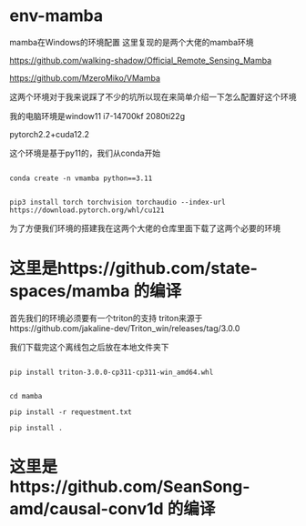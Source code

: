 # env-mamba
mamba在Windows的环境配置
这里复现的是两个大佬的mamba环境

https://github.com/walking-shadow/Official_Remote_Sensing_Mamba

https://github.com/MzeroMiko/VMamba

这两个环境对于我来说踩了不少的坑所以现在来简单介绍一下怎么配置好这个环境

我的电脑环境是window11 i7-14700kf 2080ti22g 

pytorch2.2+cuda12.2  

这个环境是基于py11的，我们从conda开始

```shell

conda create -n vmamba python==3.11

```

```shell

pip3 install torch torchvision torchaudio --index-url https://download.pytorch.org/whl/cu121

```

为了方便我们环境的搭建我在这两个大佬的仓库里面下载了这两个必要的环境


# 这里是https://github.com/state-spaces/mamba 的编译
首先我们的环境必须要有一个triton的支持
triton来源于https://github.com/jakaline-dev/Triton_win/releases/tag/3.0.0

我们下载完这个离线包之后放在本地文件夹下


```shell

pip install triton-3.0.0-cp311-cp311-win_amd64.whl

```

```shell

cd mamba

pip install -r requestment.txt

pip install .

```







# 这里是https://github.com/SeanSong-amd/causal-conv1d 的编译

